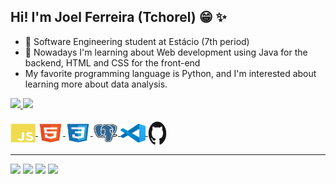 ## Hi! I'm Joel Ferreira (Tchorel) 😁 :sparkles:

* :school_satchel: Software Engineering student at Estácio (7th period) 
* 📘 Nowadays I'm learning about Web development using Java for the backend, HTML and CSS for the front-end
* My favorite programming language is Python, and I'm interested about learning more about data analysis.

<div>
  <a href="https://github.com/Tchorel">
  <img height="180em" src="https://github-readme-stats.vercel.app/api?username=Tchorel&show_icons=true&theme=tokyonight&include_all_commits=true&count_private=true"/>
  <img height="180em" src="https://github-readme-stats.vercel.app/api/top-langs/?username=Tchorel&layout=compact&langs_count=6&theme=tokyonight"/>
</div>
 
<div style="display: inline_block"><br>
  <img align="center" alt="Js" height="30" width="40" src="https://raw.githubusercontent.com/devicons/devicon/master/icons/javascript/javascript-plain.svg">
  <img align="center" alt="HTML" height="30" width="40" src="https://raw.githubusercontent.com/devicons/devicon/master/icons/html5/html5-original.svg">
  <img align="center" alt="CSS" height="30" width="40" src="https://raw.githubusercontent.com/devicons/devicon/master/icons/css3/css3-original.svg">
  <img align="center" alt="PostegreSql" height="30" width="40" src="https://raw.githubusercontent.com/devicons/devicon/master/icons/postgresql/postgresql-original.svg"> 
  <img align="center" alt="Visual Studio Code" height="30" width="40" src="https://raw.githubusercontent.com/devicons/devicon/master/icons/vscode/vscode-original.svg"> 
  <img align="center" alt="Git" height="40" width="30" src="https://raw.githubusercontent.com/devicons/devicon/master/icons/github/github-original.svg">
</div>

<hr>
 
<div>
  <a href="https://instagram.com/Tchorel" target="_blank"><img src="https://img.shields.io/badge/-Instagram-%23E4405F?style=for-the-badge&logo=instagram&logoColor=white" target="_blank"></a>
 <a href="https://discord.com/channels/386359116399902720/386359116399902723" target="_blank"><img src="https://img.shields.io/badge/Discord-7289DA?style=for-the-badge&logo=discord&logoColor=white" target="_blank"></a> 
  <a href = "mailto:joeljunio54@gmail.com"><img src="https://img.shields.io/badge/-Gmail-%23333?style=for-the-badge&logo=gmail&logoColor=white" target="_blank"></a>
  <a href="https://www.linkedin.com/in/joel--ferreira/" target="_blank"><img src="https://img.shields.io/badge/-LinkedIn-%230077B5?style=for-the-badge&logo=linkedin&logoColor=white" target="_blank"></a> 
</div>
